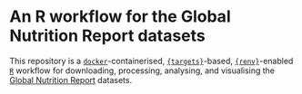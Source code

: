 
<!-- README.md is generated from README.Rmd. Please edit that file -->

# An R workflow for the Global Nutrition Report datasets

<!-- badges: start -->
<!-- badges: end -->

This repository is a
[`docker`](https://www.docker.com/get-started)-containerised,
[`{targets}`](https://docs.ropensci.org/targets/)-based,
[`{renv}`](https://rstudio.github.io/renv/articles/renv.html)-enabled
[`R`](https://cran.r-project.org/) workflow for downloading, processing,
analysing, and visualising the [Global Nutrition
Report](https://globalnutritionreport.org) datasets.
